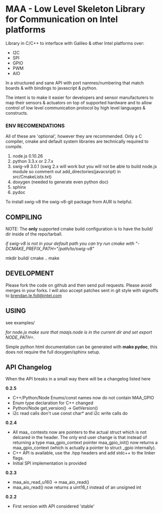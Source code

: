 MAA - Low Level Skeleton Library for Communication on Intel platforms
==============

Library in C/C++ to interface with Galileo & other Intel platforms over:

- I2C
- SPI
- GPIO
- PWM
- AIO

In a structured and sane API with port nanmes/numbering that match boards &
with bindings to javascript & python.

The intent is to make it easier for developers and sensor manufacturers to map
their sensors & actuators on top of supported hardware and to allow control of
low level communication protocol by high level languages & constructs.

### ENV RECOMENDATIONS

All of these are 'optional', however they are recommended. Only a C compiler,
cmake and default system libraries are technically required to compile.

1. node.js 0.10.26
2. python 3.3.x or 2.7.x
3. swig-v8 3.0.1 (swig 2.x will work but you will not be able to build node.js
module so comment out add_directories(javacsript) in src/CmakeLists.txt)
4. doxygen (needed to generate even python doc)
5. sphinx
6. pydoc

To install swig-v8 the swig-v8-git package from AUR is helpful.

## COMPILING

NOTE: The **only** supported cmake build configuration is to have the build/ dir
inside of the repo/tarball.

*if swig-v8 is not in your default path you can try run cmake with
"-DCMAKE_PREFIX_PATH="/path/to/swig-v8"*

mkdir build/
cmake ..
make

## DEVELOPMENT

Please fork the code on github and then send pull requests. Please avoid merges
in your forks. I will also accept patches sent in git style with signoffs to
brendan.le.foll@intel.com

## USING

see examples/

*for node.js make sure that maajs.node is in the current dir and set export
NODE_PATH=.*

Simple python html documentation can be generated with **make pydoc**, this
does not require the full doxygen/sphinx setup.

## API Changelog

When the API breaks in a small way there will be a changelog listed here

**0.2.5**
  * C++/Python/Node Enums/const names now do not contain MAA_GPIO
  * Enum type declaration for C++ changed
  * Python/Node get_version() -> GetVersion()
  * i2c read calls don't use const char* and i2c write calls do

**0.2.4**
  * All maa_ contexts now are pointers to the actual struct which is not
    delcared in the header. The only end user change is that instead of
    returning a type maa_gpio_context pointer maa_gpio_init() now returns a
    maa_gpio_context (which is actually a pointer to struct _gpio internally).
  * C++ API is available, use the .hpp headers and add stdc++  to the linker
    flags.
  * Initial SPI implementation is provided

**0.2.3**
  * maa_aio_read_u16() -> maa_aio_read()
  * maa_aio_read() now returns a uint16_t instead of an unsigned int

**0.2.2**
  * First version with API considered 'stable'
